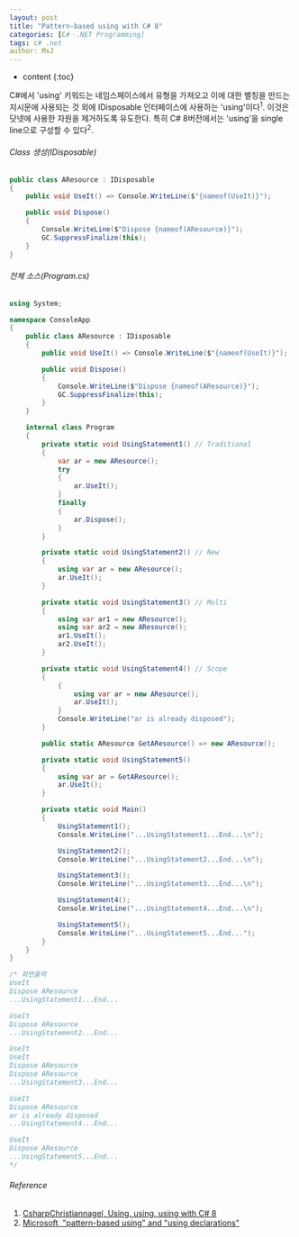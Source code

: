 ```yaml
---
layout: post
title: "Pattern-based using with C# 8"
categories: [C#ㆍ.NET Programming]
tags: c# .net
author: MsJ
---
```


* content
{:toc}

C#에서 'using' 키워드는 네임스페이스에서 유형을 가져오고 이에 대한 별칭을 만드는 지시문에 사용되는 것 외에 IDisposable 인터페이스에 사용하는 'using'이다<sup>1</sup>. 이것은 닷넷에 사용한 자원을 제거하도록 유도한다. 특히 C# 8버전에서는 'using'을 single line으로 구성할 수 있다<sup>2</sup>.

###### Class 생성(IDisposable)

```cs
public class AResource : IDisposable
{
    public void UseIt() => Console.WriteLine($"{nameof(UseIt)}");

    public void Dispose()
    {
        Console.WriteLine($"Dispose {nameof(AResource)}");
        GC.SuppressFinalize(this);
    }
}
```





###### 전체 소스(Program.cs)

```cs
using System;

namespace ConsoleApp
{
    public class AResource : IDisposable
    {
        public void UseIt() => Console.WriteLine($"{nameof(UseIt)}");

        public void Dispose()
        {
            Console.WriteLine($"Dispose {nameof(AResource)}");
            GC.SuppressFinalize(this);
        }
    }

    internal class Program
    {
        private static void UsingStatement1() // Traditional
        {
            var ar = new AResource();
            try
            {
                ar.UseIt();
            }
            finally
            {
                ar.Dispose();
            }
        }

        private static void UsingStatement2() // New
        {
            using var ar = new AResource();
            ar.UseIt();
        }

        private static void UsingStatement3() // Multi
        {
            using var ar1 = new AResource();
            using var ar2 = new AResource();
            ar1.UseIt();
            ar2.UseIt();
        }

        private static void UsingStatement4() // Scope
        {
            {
                using var ar = new AResource();
                ar.UseIt();
            }
            Console.WriteLine("ar is already disposed");
        }

        public static AResource GetAResource() => new AResource();

        private static void UsingStatement5()
        {
            using var ar = GetAResource();
            ar.UseIt();
        }

        private static void Main()
        {
            UsingStatement1();
            Console.WriteLine("...UsingStatement1...End...\n");

            UsingStatement2();
            Console.WriteLine("...UsingStatement2...End...\n");

            UsingStatement3();
            Console.WriteLine("...UsingStatement3...End...\n");

            UsingStatement4();
            Console.WriteLine("...UsingStatement4...End...\n");

            UsingStatement5();
            Console.WriteLine("...UsingStatement5...End...");
        }
    }
}

/* 화면출력
UseIt
Dispose AResource
...UsingStatement1...End...

UseIt
Dispose AResource
...UsingStatement2...End...

UseIt
UseIt
Dispose AResource
Dispose AResource
...UsingStatement3...End...

UseIt
Dispose AResource
ar is already disposed
...UsingStatement4...End...

UseIt
Dispose AResource
...UsingStatement5...End...
*/
```

###### Reference

1. [CsharpChristiannagel, Using, using, using with C# 8](https://csharp.christiannagel.com/2019/04/09/using/)
2. [Microsoft, "pattern-based using" and "using declarations"](https://docs.microsoft.com/en-us/dotnet/csharp/language-reference/proposals/csharp-8.0/using)
